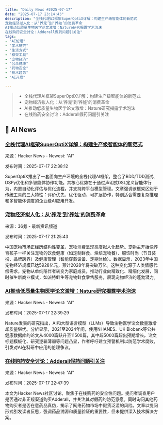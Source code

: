 ```yaml
---
title: "Daily News #2025-07-17"
date: "2025-07-17 23:14:43"
description: "全栈代理AI框架SuperOptiX详解：构建生产级智能体的新范式
宠物经济拟人化：从‘养宠’到‘养娃’的消费革命
AI推动低质量生物医学论文激增：Nature研究揭露学术泡沫
在线购药安全讨论：Adderall假药问题引关注"
tags: 
- "AI伦理"
- "学术研究"
- "生活方式"
- "框架工具"
- "宠物经济"
- "公众健康"
- "药物安全"
- "技术趋势"
- "AI开发"

---
```


> - 全栈代理AI框架SuperOptiX详解：构建生产级智能体的新范式
> - 宠物经济拟人化：从‘养宠’到‘养娃’的消费革命
> - AI推动低质量生物医学论文激增：Nature研究揭露学术泡沫
> - 在线购药安全讨论：Adderall假药问题引关注

## 🤖 AI News

### [全栈代理AI框架SuperOptiX详解：构建生产级智能体的新范式](https://superoptix.ai/)

来源：Hacker News - Newest: "AI"

发布时间：2025-07-17 22:38:12

SuperOptiX推出了一套面向生产环境的全栈代理AI框架，整合了BDD/TDD测试、DSPy优化和多智能体协作功能。其核心优势在于通过声明式DSL定义智能体行为，内置自动化评估与优化流程，并支持跨平台模型管理。文章强调该框架区别于传统工具的三大特性：评价优先、优化驱动、可扩展协作，特别适合需要复杂推理和多智能体调度的企业级AI应用开发。

### [宠物经济拟人化：从‘养宠’到‘养娃’的消费革命](https://www.36kr.com/p/3382859724683529)

来源：36氪 - 最新资讯频道

发布时间：2025-07-17 21:25:43

中国宠物市场正经历结构性变革，宠物消费呈现高度拟人化趋势。宠物主开始像养育孩子一样关注宠物的饮食健康（如定制鲜食、烘焙宠物餐）、服饰时尚（节日装扮、品牌跨界）及健康管理（智能穿戴设备、定期体检）。数据显示，2023年中国宠物经济规模已达5928亿元，预计2028年将突破万亿。这种变化源于人类情感代偿需求，宠物从单纯陪伴者转变为家庭成员，推动行业向精致化、精细化发展，同时催生新商业模式，如派特鲜生等宠物鲜食零售服务，展现宠物经济的蓬勃潜力。

### [AI推动低质量生物医学论文激增：Nature研究揭露学术泡沫](http://nature.com/articles/d41586-025-02241-2)

来源：Hacker News - Newest: "AI"

发布时间：2025-07-17 22:39:29

Nature发表的研究指出，AI和大型语言模型（LLMs）导致生物医学论文数量激增却质量堪忧。分析显示，2021至2024年间，使用NHANES、UK Biobank等公共健康数据库的论文从4000篇跃升至11500篇，其中超5000篇超出预期增长。论文标题模板化、研究逻辑薄弱等问题凸显，作者呼吁建立预警机制以防范学术腐败，引发对AI在科研中应用的伦理争议。

### [在线购药安全讨论：Adderall假药问题引关注](https://news.ycombinator.com/item?id=44594017)

来源：Hacker News - Newest: "AI"

发布时间：2025-07-17 22:47:39

本文为Hacker News社区讨论，聚焦于在线购药的安全性问题。提问者调查用户是否通过非正规渠道购买Adderall，并关注其对假药的防范意愿。同时询问其他药物购买者是否在意药品真伪，揭示了网络药物市场中假货泛滥的风险。文章以提问形式引发读者反思，强调药品溯源和质量验证的重要性，但未提供深入技术解决方案。
